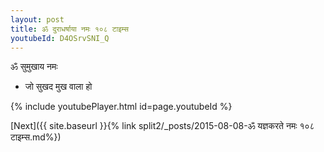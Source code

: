 ```yaml
---
layout: post
title: ॐ दुराधर्षाया नमः १०८ टाइम्स
youtubeId: D4OSrvSNI_Q
---
```

 
 
 ॐ सुमुखाय नमः  
 
 -  जो सुखद मुख वाला हो 
 
  
 
  
 
 
 
 
 
 


{% include youtubePlayer.html id=page.youtubeId %}
 
[Next]({{ site.baseurl }}{% link  split2/_posts/2015-08-08-ॐ यज्ञकरते नमः १०८ टाइम्स.md%})
 
